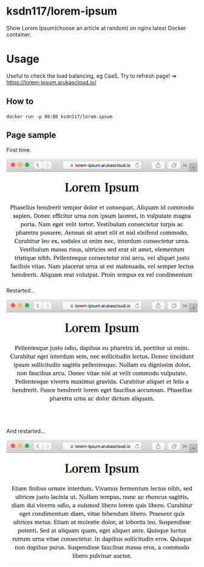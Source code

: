 # ksdn117/lorem-ipsum
Show Lorem Ipsum(choose an article at random) on nginx:latest Docker container.

# Usage
Useful to check the load balancing, eg CaaS.
Try to refresh page! => https://lorem-ipsum.arukascloud.io/

## How to
`docker run -p 80:80 ksdn117/lorem-ipsum`

## Page sample
First time.

<img alt="Sample image1" src="https://github.com/ksdn117/lorem-ipsum/blob/master/images/sample1.png" />

Restarted...

<img alt="Sample image2" src="https://github.com/ksdn117/lorem-ipsum/blob/master/images/sample2.png" />

And restarted...

<img alt="Sample image3" src="https://github.com/ksdn117/lorem-ipsum/blob/master/images/sample3.png" />
